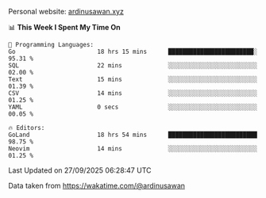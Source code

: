 Personal website: [ardinusawan.xyz](https://ardinusawan.xyz)

<!--START_SECTION:waka-->
📊 **This Week I Spent My Time On** 

```text
💬 Programming Languages: 
Go                       18 hrs 15 mins      ████████████████████████░   95.31 % 
SQL                      22 mins             ░░░░░░░░░░░░░░░░░░░░░░░░░   02.00 % 
Text                     15 mins             ░░░░░░░░░░░░░░░░░░░░░░░░░   01.39 % 
CSV                      14 mins             ░░░░░░░░░░░░░░░░░░░░░░░░░   01.25 % 
YAML                     0 secs              ░░░░░░░░░░░░░░░░░░░░░░░░░   00.05 % 

🔥 Editors: 
GoLand                   18 hrs 54 mins      █████████████████████████   98.75 % 
Neovim                   14 mins             ░░░░░░░░░░░░░░░░░░░░░░░░░   01.25 % 
```


 Last Updated on 27/09/2025 06:28:47 UTC
<!--END_SECTION:waka-->
Data taken from https://wakatime.com/@ardinusawan
